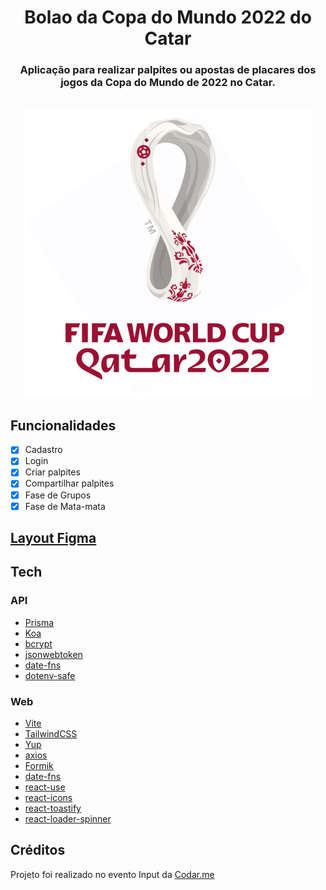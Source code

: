 <div align="center">
  <h1>Bolao da Copa do Mundo 2022 do Catar</h1>
  <h3>Aplicação para realizar palpites ou apostas de placares dos jogos da Copa do Mundo de 2022 no Catar.</h3>
  <br />
  <img src=".github/Capa.png" alt="Imagem de capa do porjeto bolao da copa 2022." />
</div>

## Funcionalidades

- [x] Cadastro
- [x] Login
- [x] Criar palpites
- [x] Compartilhar palpites
- [x] Fase de Grupos
- [x] Fase de Mata-mata

## [Layout Figma][figma]

## Tech

### API

- [Prisma][prisma]
- [Koa][koa]
- [bcrypt][bcrypt]
- [jsonwebtoken][jsonwebtoken]
- [date-fns][date-fns]
- [dotenv-safe][dotenv-safe]

### Web

- [Vite][vite]
- [TailwindCSS][tailwind]
- [Yup][yup]
- [axios][axios]
- [Formik][formik]
- [date-fns][date-fns]
- [react-use][react-use]
- [react-icons][react-icons]
- [react-toastify][react-toastify]
- [react-loader-spinner][react-loader-spinner]

## Créditos

Projeto foi realizado no evento Input da [Codar.me](https://codar.me/input)

[prisma]: https://www.prisma.io
[dotenv-safe]: https://www.npmjs.com/package/dotenv-safe
[jsonwebtoken]: https://www.npmjs.com/package/jsonwebtoken
[axios]: https://axios-http.com
[date-fns]: https://date-fns.org
[koa]: https://koajs.com
[bcrypt]: https://www.npmjs.com/package/bcrypt
[vite]: https://vitejs.dev
[formik]: https://formik.org
[tailwind]: https://tailwindcss.com
[yup]: https://github.com/jquense/yup
[react-icons]: https://react-icons.github.io/react-icons
[react-toastify]: https://github.com/fkhadra/react-toastify#readme
[react-loader-spinner]: https://mhnpd.github.io/react-loader-spinner
[react-use]: https://www.npmjs.com/package/react-use
[figma]: https://www.figma.com/file/SgGHrC5RvFJoeHo0lrQRKM/Projeto-%E2%80%A2-PeCopa-2022?node-id=0%3A1
